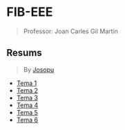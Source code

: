 # FIB-EEE

> Professor: Joan Carles Gil Martín

## Resums

> By [Josopu](https://github.com/josopu)

- [Tema 1](./Resums/Tema&#32;1.pdf)
- [Tema 2](./Resums/Tema&#32;2.pdf)
- [Tema 3](./Resums/Tema&#32;3.pdf)
- [Tema 4](./Resums/Tema&#32;4.pdf)
- [Tema 5](./Resums/Tema&#32;5.pdf)
- [Tema 6](./Resums/Tema&#32;6.pdf)
